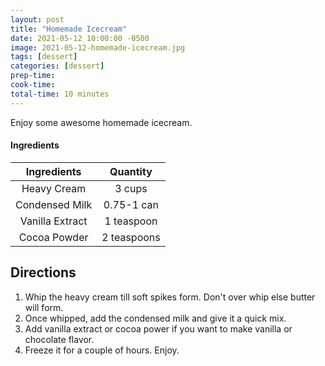 ```yaml
---
layout: post
title: "Homemade Icecream"
date: 2021-05-12 10:00:00 -0500
image: 2021-05-12-homemade-icecream.jpg
tags: [dessert]
categories: [dessert]
prep-time:
cook-time:
total-time: 10 minutes
---
```


Enjoy some awesome homemade icecream.

#### Ingredients

|    Ingredients   |    Quantity   |
|:----------------:|:-------------:|
|    Heavy Cream   |     3 cups    |
|  Condensed Milk  |   0.75-1 can  |
|  Vanilla Extract |   1 teaspoon  |
|    Cocoa Powder  |  2 teaspoons  |

## Directions

1. Whip the heavy cream till soft spikes form. Don't over whip else butter will form.
2. Once whipped, add the condensed milk and give it a quick mix.
3. Add vanilla extract or cocoa power if you want to make vanilla or chocolate flavor.
4. Freeze it for a couple of hours. Enjoy.